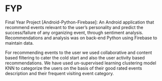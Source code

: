 # FYP
Final Year Project [Android-Python-Firebase]: An Android application that recommend events relevant to the user’s personality and predict the success/failure of any organizing event, through sentiment analysis. Recommendations and analysis was on back-end Python using Firebase to maintain data.

For recommending events to the user we used collaborative and content based filtering to cater the cold start and also the user activity based recommendations. We have used un-supervised learning clustering model KNN to categorize the users on the basis of their good rated events description and their frequent visiting event category.
